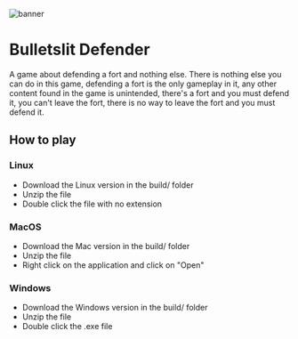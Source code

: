 ![banner](https://github.com/theMathR/Arcade-Game-Jam/blob/main/submissions/BulletslitDefender-MathR/source/banner.png)
# Bulletslit Defender

A game about defending a fort and nothing else. There is nothing else you can do in this game, defending a fort is the only gameplay in it, any other content found in the game is unintended, there's a fort and you must defend it, you can't leave the fort, there is no way to leave the fort and you must defend it.

## How to play

### Linux

- Download the Linux version in the build/ folder
- Unzip the file
- Double click the file with no extension

### MacOS

- Download the Mac version in the build/ folder
- Unzip the file
- Right click on the application and click on "Open"

### Windows

- Download the Windows version in the build/ folder
- Unzip the file
- Double click the .exe file

